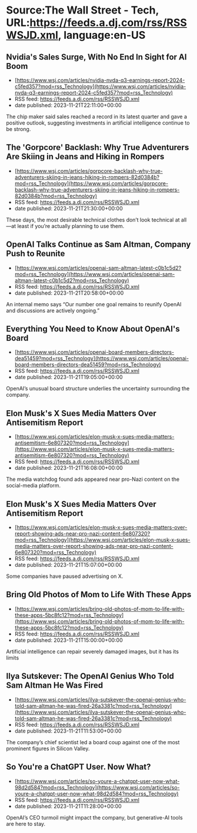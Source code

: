 # Source:The Wall Street - Tech, URL:https://feeds.a.dj.com/rss/RSSWSJD.xml, language:en-US

## Nvidia's Sales Surge, With No End In Sight for AI Boom
 - [https://www.wsj.com/articles/nvidia-nvda-q3-earnings-report-2024-c5fed357?mod=rss_Technology](https://www.wsj.com/articles/nvidia-nvda-q3-earnings-report-2024-c5fed357?mod=rss_Technology)
 - RSS feed: https://feeds.a.dj.com/rss/RSSWSJD.xml
 - date published: 2023-11-21T22:11:00+00:00

The chip maker said sales reached a record in its latest quarter and gave a positive outlook, suggesting investments in artificial intelligence continue to be strong.

## The 'Gorpcore' Backlash: Why True Adventurers Are Skiing in Jeans and Hiking in Rompers
 - [https://www.wsj.com/articles/gorpcore-backlash-why-true-adventurers-skiing-in-jeans-hiking-in-rompers-82d0384b?mod=rss_Technology](https://www.wsj.com/articles/gorpcore-backlash-why-true-adventurers-skiing-in-jeans-hiking-in-rompers-82d0384b?mod=rss_Technology)
 - RSS feed: https://feeds.a.dj.com/rss/RSSWSJD.xml
 - date published: 2023-11-21T21:30:00+00:00

These days, the most desirable technical clothes don’t look technical at all—at least if you’re actually planning to use them.

## OpenAI Talks Continue as Sam Altman, Company Push to Reunite
 - [https://www.wsj.com/articles/openai-sam-altman-latest-c0b1c5d2?mod=rss_Technology](https://www.wsj.com/articles/openai-sam-altman-latest-c0b1c5d2?mod=rss_Technology)
 - RSS feed: https://feeds.a.dj.com/rss/RSSWSJD.xml
 - date published: 2023-11-21T20:58:00+00:00

An internal memo says “Our number one goal remains to reunify OpenAI and discussions are actively ongoing.”

## Everything You Need to Know About OpenAI's Board
 - [https://www.wsj.com/articles/openai-board-members-directors-dea51459?mod=rss_Technology](https://www.wsj.com/articles/openai-board-members-directors-dea51459?mod=rss_Technology)
 - RSS feed: https://feeds.a.dj.com/rss/RSSWSJD.xml
 - date published: 2023-11-21T19:05:00+00:00

OpenAI’s unusual board structure underlies the uncertainty surrounding the company.

## Elon Musk's X Sues Media Matters Over Antisemitism Report
 - [https://www.wsj.com/articles/elon-musk-x-sues-media-matters-antisemitism-6e807320?mod=rss_Technology](https://www.wsj.com/articles/elon-musk-x-sues-media-matters-antisemitism-6e807320?mod=rss_Technology)
 - RSS feed: https://feeds.a.dj.com/rss/RSSWSJD.xml
 - date published: 2023-11-21T16:08:00+00:00

The media watchdog found ads appeared near pro-Nazi content on the social-media platform.

## Elon Musk's X Sues Media Matters Over Antisemitism Report
 - [https://www.wsj.com/articles/elon-musk-x-sues-media-matters-over-report-showing-ads-near-pro-nazi-content-6e807320?mod=rss_Technology](https://www.wsj.com/articles/elon-musk-x-sues-media-matters-over-report-showing-ads-near-pro-nazi-content-6e807320?mod=rss_Technology)
 - RSS feed: https://feeds.a.dj.com/rss/RSSWSJD.xml
 - date published: 2023-11-21T15:07:00+00:00

Some companies have paused advertising on X.

## Bring Old Photos of Mom to Life With These Apps
 - [https://www.wsj.com/articles/bring-old-photos-of-mom-to-life-with-these-apps-5bc8fc12?mod=rss_Technology](https://www.wsj.com/articles/bring-old-photos-of-mom-to-life-with-these-apps-5bc8fc12?mod=rss_Technology)
 - RSS feed: https://feeds.a.dj.com/rss/RSSWSJD.xml
 - date published: 2023-11-21T15:00:00+00:00

Artificial intelligence can repair severely damaged images, but it has its limits

## Ilya Sutskever: The OpenAI Genius Who Told Sam Altman He Was Fired
 - [https://www.wsj.com/articles/ilya-sutskever-the-openai-genius-who-told-sam-altman-he-was-fired-26a3381c?mod=rss_Technology](https://www.wsj.com/articles/ilya-sutskever-the-openai-genius-who-told-sam-altman-he-was-fired-26a3381c?mod=rss_Technology)
 - RSS feed: https://feeds.a.dj.com/rss/RSSWSJD.xml
 - date published: 2023-11-21T11:53:00+00:00

The company’s chief scientist led a board coup against one of the most prominent figures in Silicon Valley.

## So You're a ChatGPT User. Now What?
 - [https://www.wsj.com/articles/so-youre-a-chatgpt-user-now-what-98d2d584?mod=rss_Technology](https://www.wsj.com/articles/so-youre-a-chatgpt-user-now-what-98d2d584?mod=rss_Technology)
 - RSS feed: https://feeds.a.dj.com/rss/RSSWSJD.xml
 - date published: 2023-11-21T11:28:00+00:00

OpenAI’s CEO turmoil might impact the company, but generative-AI tools are here to stay.

